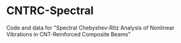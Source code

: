 # CNTRC-Spectral
Code and data for "Spectral Chebyshev-Ritz Analysis of Nonlinear Vibrations in CNT-Reinforced Composite Beams"
